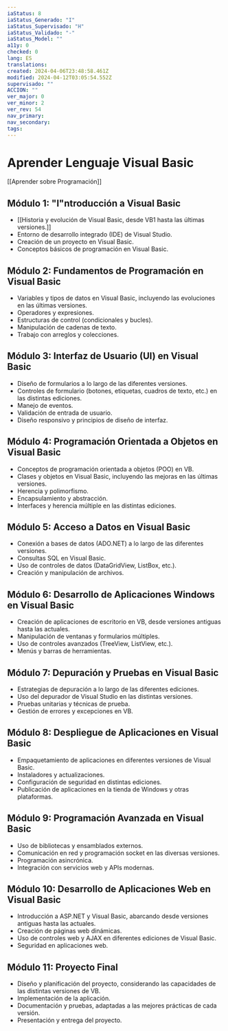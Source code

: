 ```yaml
---
iaStatus: 8
iaStatus_Generado: "I"
iaStatus_Supervisado: "H"
iaStatus_Validado: "-"
iaStatus_Model: ""
a11y: 0
checked: 0
lang: ES
translations: 
created: 2024-04-06T23:48:58.461Z
modified: 2024-04-12T03:05:54.552Z
supervisado: ""
ACCION: ""
ver_major: 0
ver_minor: 2
ver_rev: 54
nav_primary: 
nav_secondary: 
tags:
---
```

# Aprender Lenguaje Visual Basic

[[Aprender sobre Programación]]

## Módulo 1: "I"ntroducción a Visual Basic

- [[Historia y evolución de Visual Basic, desde VB1 hasta las últimas versiones.]]
- Entorno de desarrollo integrado (IDE) de Visual Studio.
- Creación de un proyecto en Visual Basic.
- Conceptos básicos de programación en Visual Basic.

## Módulo 2: Fundamentos de Programación en Visual Basic

- Variables y tipos de datos en Visual Basic, incluyendo las evoluciones en las últimas versiones.
- Operadores y expresiones.
- Estructuras de control (condicionales y bucles).
- Manipulación de cadenas de texto.
- Trabajo con arreglos y colecciones.

## Módulo 3: Interfaz de Usuario (UI) en Visual Basic

- Diseño de formularios a lo largo de las diferentes versiones.
- Controles de formulario (botones, etiquetas, cuadros de texto, etc.) en las distintas ediciones.
- Manejo de eventos.
- Validación de entrada de usuario.
- Diseño responsivo y principios de diseño de interfaz.

## Módulo 4: Programación Orientada a Objetos en Visual Basic

- Conceptos de programación orientada a objetos (POO) en VB.
- Clases y objetos en Visual Basic, incluyendo las mejoras en las últimas versiones.
- Herencia y polimorfismo.
- Encapsulamiento y abstracción.
- Interfaces y herencia múltiple en las distintas ediciones.

## Módulo 5: Acceso a Datos en Visual Basic

- Conexión a bases de datos (ADO.NET) a lo largo de las diferentes versiones.
- Consultas SQL en Visual Basic.
- Uso de controles de datos (DataGridView, ListBox, etc.).
- Creación y manipulación de archivos.

## Módulo 6: Desarrollo de Aplicaciones Windows en Visual Basic

- Creación de aplicaciones de escritorio en VB, desde versiones antiguas hasta las actuales.
- Manipulación de ventanas y formularios múltiples.
- Uso de controles avanzados (TreeView, ListView, etc.).
- Menús y barras de herramientas.

## Módulo 7: Depuración y Pruebas en Visual Basic

- Estrategias de depuración a lo largo de las diferentes ediciones.
- Uso del depurador de Visual Studio en las distintas versiones.
- Pruebas unitarias y técnicas de prueba.
- Gestión de errores y excepciones en VB.

## Módulo 8: Despliegue de Aplicaciones en Visual Basic

- Empaquetamiento de aplicaciones en diferentes versiones de Visual Basic.
- Instaladores y actualizaciones.
- Configuración de seguridad en distintas ediciones.
- Publicación de aplicaciones en la tienda de Windows y otras plataformas.

## Módulo 9: Programación Avanzada en Visual Basic

- Uso de bibliotecas y ensamblados externos.
- Comunicación en red y programación socket en las diversas versiones.
- Programación asincrónica.
- Integración con servicios web y APIs modernas.

## Módulo 10: Desarrollo de Aplicaciones Web en Visual Basic

- Introducción a ASP.NET y Visual Basic, abarcando desde versiones antiguas hasta las actuales.
- Creación de páginas web dinámicas.
- Uso de controles web y AJAX en diferentes ediciones de Visual Basic.
- Seguridad en aplicaciones web.

## Módulo 11: Proyecto Final

- Diseño y planificación del proyecto, considerando las capacidades de las distintas versiones de VB.
- Implementación de la aplicación.
- Documentación y pruebas, adaptadas a las mejores prácticas de cada versión.
- Presentación y entrega del proyecto.
